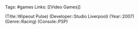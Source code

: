Tags: #games
Links: [[Video Games]]

(Title::Wipeout Pulse)
(Developer::Studio Liverpool)
(Year::2007)
(Genre::Racing)
(Console::PSP)






